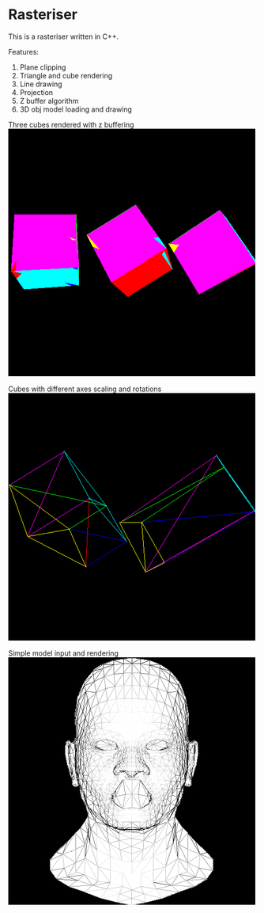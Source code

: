 # Rasteriser


This is a rasteriser written in C++. 

Features:
1. Plane clipping 
2. Triangle and cube rendering
3. Line drawing
4. Projection
5. Z buffer algorithm
6. 3D obj model loading and drawing



Three cubes rendered with z buffering
![](https://github.com/SachinKishan/Rasteriser/blob/main/Output%20Examples/3cubes.png)

Cubes with different axes scaling and rotations
![](https://github.com/SachinKishan/Rasteriser/blob/main/Output%20Examples/cubesscaled.png)

Simple model input and rendering
![](https://github.com/SachinKishan/Rasteriser/blob/main/Output%20Examples/3dhead.png)

